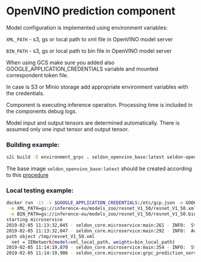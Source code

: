 # OpenVINO prediction component

Model configuration is implemented using environment variables:

`XML_PATH`  - s3, gs or local path to xml file in OpenVINO model server

`BIN_PATH` - s3, gs or local path to bin file in OpenVINO model server

When using GCS make sure you added also GOOGLE_APPLICATION_CREDENTIALS variable and mounted correspondent token file.

In case is S3 or Minio storage add appropriate environment variables with the credentials.

Component is executing inference operation. Processing time is included in the components debug logs.

Model input and output tensors are determined automatically. There is assumed only one input tensor and output tensor.

### Building example:

```bash
s2i build -E environment_grpc . seldon_openvino_base:latest seldon-openvino-prediction:0.1
```
The base image `seldon_openvino_base:latest` should be created according to this [procedure](../../../../../wrappers/s2i/python_openvino)


### Local testing example:

```bash
docker run -it -v $GOOGLE_APPLICATION_CREDENTIALS:/etc/gcp.json -e GOOGLE_APPLICATION_CREDENTIALS=/etc/gcp.json \
 -e XML_PATH=gs://inference-eu/models_zoo/resnet_V1_50/resnet_V1_50.xml \
 -e BIN_PATH=gs://inference-eu/models_zoo/resnet_V1_50/resnet_V1_50.bin  
starting microservice
2019-02-05 11:13:32,045 - seldon_core.microservice:main:261 - INFO:  Starting microservice.py:main
2019-02-05 11:13:32,047 - seldon_core.microservice:main:292 - INFO:  Annotations: {}
path object /tmp/resnet_V1_50.xml
  net = IENetwork(model=xml_local_path, weights=bin_local_path)
2019-02-05 11:14:19,870 - seldon_core.microservice:main:354 - INFO:  Starting servers
2019-02-05 11:14:19,906 - seldon_core.microservice:grpc_prediction_server:333 - INFO:  GRPC microservice Running on port 5000
```



